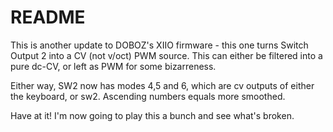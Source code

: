 # README

This is another update to DOBOZ's XIIO firmware - this one turns Switch Output 2 into a CV (not v/oct) PWM source. This can either be filtered into a pure dc-CV, or left as PWM for some bizarreness. 

Either way, SW2 now has modes 4,5 and 6, which are cv outputs of either the keyboard, or sw2. Ascending numbers equals more smoothed. 

Have at it! I'm now going to play this a bunch and see what's broken. 